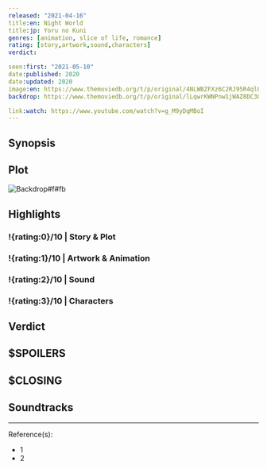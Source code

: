 ```yaml
---
released: "2021-04-16"
title:en: Night World
title:jp: Yoru no Kuni
genres: [animation, slice of life, romance]
rating: [story,artwork,sound,characters]
verdict:

seen:first: "2021-05-10"
date:published: 2020
date:updated: 2020
image:en: https://www.themoviedb.org/t/p/original/4NLWBZFXz6C2RJ95R4ql0p4j4yA.jpg
backdrop: https://www.themoviedb.org/t/p/original/lLqwrKWNPnw1jWAZ8DC3G6n82lE.jpg

link:watch: https://www.youtube.com/watch?v=g_M9yDqMBoI
---
```



## Synopsis

## Plot

![Backdrop#f#fb](https://www.themoviedb.org/t/p/original/2CWh6yHfu2HIiQ72zsJ98MYZQYl.jpg "Source: TMDB")

## Highlights

### !{rating:0}/10 | Story & Plot

### !{rating:1}/10 | Artwork & Animation

### !{rating:2}/10 | Sound

### !{rating:3}/10 | Characters

## Verdict

## $SPOILERS

## $CLOSING

## Soundtracks

***
Reference(s):

- 1
- 2
